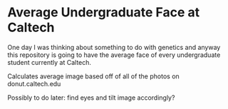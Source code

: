 # Average Undergraduate Face at Caltech

One day I was thinking about something to do with genetics and anyway this repository is going to have the average face of every undergraduate student currently at Caltech.

Calculates average image based off of all of the photos on donut.caltech.edu

Possibly to do later: find eyes and tilt image accordingly?
